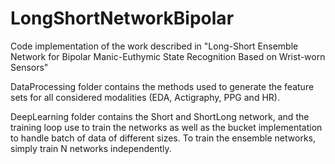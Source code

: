 # LongShortNetworkBipolar

Code implementation of the work described in "Long-Short Ensemble Network for Bipolar Manic-Euthymic State Recognition
Based on Wrist-worn Sensors"

DataProcessing folder contains the methods used to generate the feature sets for all considered modalities (EDA,
Actigraphy, PPG and HR).

DeepLearning folder contains the Short and ShortLong network, and the training loop use to train the networks as well as
the bucket implementation to handle batch of data of different sizes. To train the ensemble networks, simply train 
N networks independently. 